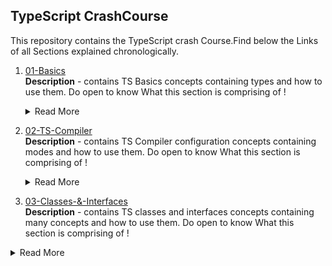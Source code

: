 ## TypeScript CrashCourse
This repository contains the TypeScript crash Course.Find below the Links of all Sections explained chronologically.

1. [01-Basics](https://github.com/vivek9142/TypeScript_CrashCourse/tree/main/01-Basics "TS Basics")
   <br/> **Description** - contains TS Basics concepts containing types and how to use them. Do open to know What this section is comprising of ! 
     
   <details>
           <summary>Read More</summary>
           <ol>
                <li>Number Type</li>
                <li>String Type</li>
                <li>Boolean Type</li>
                <li>object Type</li>
                <li>Array Type</li>
                <li>Tuple Type</li>
                <li>Enum Type</li>
                <li>Any Type</li>
                <li>Union Type</li>
                <li>Return Type & Void</li>
                <li>Unknown Type</li>
                <li>Never Type</li>
           </ol>
    </details>
2. [02-TS-Compiler](https://github.com/vivek9142/TypeScript_CrashCourse/tree/main/02-TS-Compiler "TS Compiler")
   <br/> **Description** - contains TS Compiler configuration concepts containing modes and how to use them. Do open to know What this section is comprising of ! 
     
   <details>
           <summary>Read More</summary>
           <ol>
                <li>Adding Watch Mode</li>
                <li>Compiling the Entire Project / Multiple Files</li>
                <li>Including & Excluding Files</li>
                <li>Exclude option</li>
                <li>Include option</li>
                <li>File option</li>
                <li>Setting a Compilation Target</li>
                <li>and many more...</li>
           </ol>
    </details>

3.   [03-Classes-&-Interfaces](https://github.com/vivek9142/TypeScript_CrashCourse/tree/main/03-Classes-%26-Interfaces "Classes & Interfaces")
     <br/> **Description** - contains TS classes and interfaces concepts containing many concepts and how to use them. Do open to know What this section is comprising of ! 
     
   <details>
           <summary>Read More</summary>
           <ol>
                <li>
                    Classes
                    <details>
                         <summary>Details</summary>
                         <ol>
                              <li>Classes </li>
                              <li>Access Modifier</li>
                              <li>Inheritance</li>
                              <li>Getters & Setters</li>
                              <li>Static Properties & Methods</li>
                              <li>Abstract Methods</li>
                              <li>Singleton & Private Constructors</li>
                         </ol>
                    </details>
                </li>

                <li>
                    Interfaces
                    <details>
                         <summary>Details</summary>
                         <ol>
                              <li>Interface</li>
                              <li>Difference b/w Interface-Type</li>
                              <li>Extending Interface</li>
                              <li>Interfaces as Function Types</li>
                              <li>Optional Parameters & Properties</li>
                         </ol>
                    </details>
                </li>
           </ol>
    </details>

4.   [04-Advanced-Types](https://github.com/vivek9142/TypeScript_CrashCourse/tree/main/04-Advanced-Types "Advanced Types")
     <br/> **Description** - contains TS advanced concepts and how to use them. Do open to know What this section is comprising of ! 
          
        <details>
                <summary>Read More</summary>
                <ol>
                     <li>Intersection Types</li>
                     <li>TypeGuards</li>
                     <li>Discriminating Unions</li>
                     <li>Type Casting</li>
                     <li>Index Properties</li>
                     <li>Function Overloads</li>
                     <li>Optional Chaining</li>
                     <li>Nullish Coalescing</li>
                </ol>
         </details>
